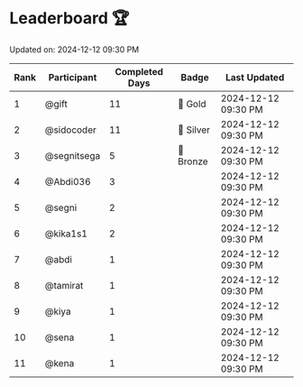 # Leaderboard 🏆

Updated on: 2024-12-12 09:30 PM

| Rank | Participant       | Completed Days | Badge      | Last Updated         |
|------|-------------------|----------------|------------|----------------------|
| 1    | @gift             | 11             | 🏅 Gold     | 2024-12-12 09:30 PM |
| 2    | @sidocoder        | 11             | 🥈 Silver   | 2024-12-12 09:30 PM |
| 3    | @segnitsega       | 5              | 🥉 Bronze   | 2024-12-12 09:30 PM |
| 4    | @Abdi036          | 3              |            | 2024-12-12 09:30 PM |
| 5    | @segni            | 2              |            | 2024-12-12 09:30 PM |
| 6    | @kika1s1          | 2              |            | 2024-12-12 09:30 PM |
| 7    | @abdi             | 1              |            | 2024-12-12 09:30 PM |
| 8    | @tamirat          | 1              |            | 2024-12-12 09:30 PM |
| 9    | @kiya             | 1              |            | 2024-12-12 09:30 PM |
| 10   | @sena             | 1              |            | 2024-12-12 09:30 PM |
| 11   | @kena             | 1              |            | 2024-12-12 09:30 PM |
